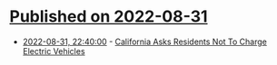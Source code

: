 # [Published on 2022-08-31](index.md)

* [2022-08-31, 22:40:00](https://hardware.slashdot.org/story/22/08/31/2133248/california-asks-residents-not-to-charge-electric-vehicles?utm_source=rss1.0mainlinkanon&utm_medium=feed) - [California Asks Residents Not To Charge Electric Vehicles](https://hardware.slashdot.org/story/22/08/31/2133248/california-asks-residents-not-to-charge-electric-vehicles?utm_source=rss1.0mainlinkanon&utm_medium=feed)
